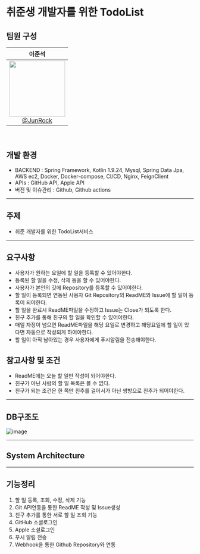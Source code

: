 # 취준생 개발자를 위한 TodoList

## 팀원 구성
<div align="center">

<div align="center">

| **이준석** |
| :------: | 
| [<img src="https://github.com/CafeCheckin/CafeCheckin/assets/56196986/422a81d3-b0b7-4b85-af31-a42a3c23c771" height=150 width=150> <br/> @JunRock](https://github.com/JunRock) |

</div>
</div>
<br>

## 개발 환경
- BACKEND : Spring Framework, Kotlin 1.9.24, Mysql, Spring Data Jpa, AWS ec2, Docker, Docker-compose, CI/CD, Nginx, FeignClient   <br>
- APIs : GitHub API, Apple API <br>
- 버전 및 이슈관리 : Github, Github actions   <br>
---
## 주제
- 취준 개발자를 위한 TodoList서비스
---
## 요구사항
- 사용자가 원하는 요일에 할 일을 등록할 수 있어야한다.
- 등록된 할 일을 수정, 삭제 등을 할 수 있어야한다.
- 사용자가 본인의 깃에 Repository를 등록할 수 있어야한다.
- 할 일이 등록되면 연동된 사용자 Git Repository의 ReadME와 Issue에 할 일이 등록이 되야한다.
- 할 일을 완료시 ReadME파일을 수정하고 Issue는 Close가 되도록 한다.
- 친구 추가를 통해 친구의 할 일을 확인할 수 있어야한다.
- 매일 자정이 넘으면 ReadME파일을 해당 요일로 변경하고 해당요일에 할 일이 있다면 자동으로 작성되게 하여야한다.
- 할 일이 아직 남아있는 경우 사용자에게 푸시알림을 전송해야한다.

## 참고사항 및 조건
- ReadME에는 오늘 할 일만 작성이 되어야한다.
- 친구가 아닌 사람의 할 일 목록은 볼 수 없다.
- 친구가 되는 조건은 한 쪽만 친추를 걸어서가 아닌 쌍방으로 친추가 되어야한다.
---

## DB구조도
![image](https://github.com/user-attachments/assets/618f7ea4-5151-488a-9410-f1fc29550824)



---

## System Architecture



---

## 기능정리
1. 할 일 등록, 조회, 수정, 삭제 기능
2. Git API연동을 통한 ReadME 작성 및 Issue생성
3. 친구 추가를 통한 서로 할 일 조회 기능
4. GitHub 소셜로그인
5. Apple 소셜로그인
6. 푸시 알림 전송
7. Webhook을 통한 Github Repository와 연동
